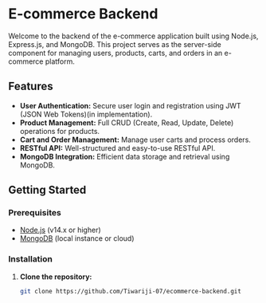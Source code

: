 # E-commerce Backend

Welcome to the backend of the e-commerce application built using Node.js, Express.js, and MongoDB. This project serves as the server-side component for managing users, products, carts, and orders in an e-commerce platform.

## Features

- **User Authentication:** Secure user login and registration using JWT (JSON Web Tokens)(in implementation).
- **Product Management:** Full CRUD (Create, Read, Update, Delete) operations for products.
- **Cart and Order Management:** Manage user carts and process orders.
- **RESTful API:** Well-structured and easy-to-use RESTful API.
- **MongoDB Integration:** Efficient data storage and retrieval using MongoDB.

## Getting Started

### Prerequisites

- [Node.js](https://nodejs.org/) (v14.x or higher)
- [MongoDB](https://www.mongodb.com/) (local instance or cloud)

### Installation

1. **Clone the repository:**
   ```bash
   git clone https://github.com/Tiwariji-07/ecommerce-backend.git
